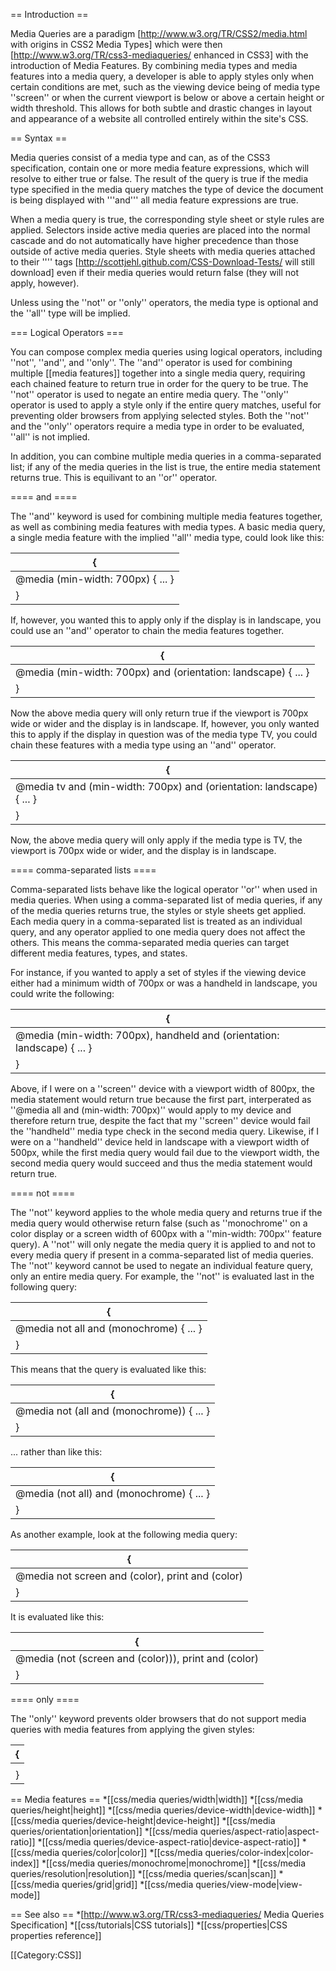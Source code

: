 == Introduction ==

Media Queries are a paradigm [http://www.w3.org/TR/CSS2/media.html with origins in CSS2 Media Types] which were then [http://www.w3.org/TR/css3-mediaqueries/ enhanced in CSS3] with the introduction of Media Features. By combining media types and media features into a media query, a developer is able to apply styles only when certain conditions are met, such as the viewing device being of media type ''screen'' or when the current viewport is below or above a certain height or width threshold. This allows for both subtle and drastic changes in layout and appearance of a website all controlled entirely within the site's CSS.

== Syntax ==

Media queries consist of a media type and can, as of the CSS3 specification, contain one or more media feature expressions, which will resolve to either true or false.  The result of the query is true if the media type specified in the media query matches the type of device the document is being displayed with '''and''' all media feature expressions are true.

When a media query is true, the corresponding style sheet or style rules are applied. Selectors inside active media queries are placed into the normal cascade and do not automatically have higher precedence than those outside of active media queries. Style sheets with media queries attached to their ''<link>'' tags [http://scottjehl.github.com/CSS-Download-Tests/ will still download] even if their media queries would return false (they will not apply, however).

Unless using the ''not'' or ''only'' operators, the media type is optional and the ''all'' type will be implied.

=== Logical Operators ===

You can compose complex media queries using logical operators, including ''not'', ''and'', and ''only''. The ''and'' operator is used for combining multiple [[media features]] together into a single media query, requiring each chained feature to return true in order for the query to be true. The ''not'' operator is used to negate an entire media query. The ''only'' operator is used to apply a style only if the entire query matches, useful for preventing older browsers from applying selected styles. Both the ''not'' and the ''only'' operators require a media type in order to be evaluated, ''all'' is not implied.

In addition, you can combine multiple media queries in a comma-separated list; if any of the media queries in the list is true, the entire media statement returns true. This is equilivant to an ''or'' operator.

==== and ====

The ''and'' keyword is used for combining multiple media features together, as well as combining media features with media types. A basic media query, a single media feature with the implied ''all'' media type, could look like this:

{|
|-
| @media (min-width: 700px) { ... }
|}

If, however, you wanted this to apply only if the display is in landscape, you could use an ''and'' operator to chain the media features together.

{|
|-
| @media (min-width: 700px) and (orientation: landscape) { ... }
|}

Now the above media query will only return true if the viewport is 700px wide or wider and the display is in landscape. If, however, you only wanted this to apply if the display in question was of the media type TV, you could chain these features with a media type using an ''and'' operator.

{|
|-
| @media tv and (min-width: 700px) and (orientation: landscape) { ... }
|}

Now, the above media query will only apply if the media type is TV, the viewport is 700px wide or wider, and the display is in landscape.

==== comma-separated lists ====

Comma-separated lists behave like the logical operator ''or'' when used in media queries. When using a comma-separated list of media queries, if any of the media queries returns true, the styles or style sheets get applied. Each media query in a comma-separated list is treated as an individual query, and any operator applied to one media query does not affect the others. This means the comma-separated media queries can target different media features, types, and states.

For instance, if you wanted to apply a set of styles if the viewing device either had a minimum width of 700px or was a handheld in landscape, you could write the following:

{|
|-
| @media (min-width: 700px), handheld and (orientation: landscape) { ... }
|}

Above, if I were on a ''screen'' device with a viewport width of 800px, the media statement would return true because the first part, interperated as ''@media all and (min-width: 700px)'' would apply to my device and therefore return true, despite the fact that my ''screen'' device would fail the ''handheld'' media type check in the second media query. Likewise, if I were on a ''handheld'' device held in landscape with a viewport width of 500px, while the first media query would fail due to the viewport width, the second media query would succeed and thus the media statement would return true.

==== not ====

The ''not'' keyword applies to the whole media query and returns true if the media query would otherwise return false (such as ''monochrome'' on a color display or a screen width of 600px with a ''min-width: 700px'' feature query). A ''not'' will only negate the media query it is applied to and not to every media query if present in a comma-separated list of media queries. The ''not'' keyword cannot be used to negate an individual feature query, only an entire media query. For example, the ''not'' is evaluated last in the following query:

{|
|-
| @media not all and (monochrome) { ... }
|}

This means that the query is evaluated like this:

{|
|-
| @media not (all and (monochrome)) { ... }
|}

... rather than like this:

{|
|-
| @media (not all) and (monochrome) { ... }
|}

As another example, look at the following media query:

{|
|-
| @media not screen and (color), print and (color)
|}

It is evaluated like this:

{|
|-
| @media (not (screen and (color))), print and (color)
|}

==== only ====

The ''only'' keyword prevents older browsers that do not support media queries with media features from applying the given styles:

{|
|-
| <link rel="stylesheet" media="only screen and (color)" href="example.css" />
|}


== Media features ==
*[[css/media queries/width|width]]
*[[css/media queries/height|height]]
*[[css/media queries/device-width|device-width]]
*[[css/media queries/device-height|device-height]]
*[[css/media queries/orientation|orientation]]
*[[css/media queries/aspect-ratio|aspect-ratio]]
*[[css/media queries/device-aspect-ratio|device-aspect-ratio]]
*[[css/media queries/color|color]]
*[[css/media queries/color-index|color-index]]
*[[css/media queries/monochrome|monochrome]]
*[[css/media queries/resolution|resolution]]
*[[css/media queries/scan|scan]]
*[[css/media queries/grid|grid]]
*[[css/media queries/view-mode|view-mode]]


== See also ==
*[http://www.w3.org/TR/css3-mediaqueries/ Media Queries Specification]
*[[css/tutorials|CSS tutorials]]
*[[css/properties|CSS properties reference]]

[[Category:CSS]]